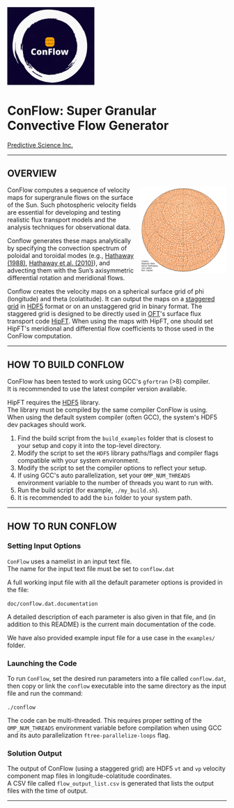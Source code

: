 <img width="200" src="conflow_logo_small.png" alt="ConFlow"/>
  
# ConFlow: Super Granular Convective Flow Generator 
  
[Predictive Science Inc.](https://www.predsci.com)  

--------------------------------  

## OVERVIEW ##
  
<img width="200" align=right src="doc/SG_sphere_lon0_lat60.png" alt="ConFlow"/>ConFlow computes a sequence of velocity maps for supergranule flows on the surface of the Sun.  Such photospheric velocity fields are essential for developing and testing realistic flux transport models and the analysis techniques for observational data.  

Conflow generates these maps analytically by specifying the convection spectrum of poloidal and toroidal modes (e.g., [Hathaway (1988)](https://doi.org/10.1007/BF00147251), [Hathaway et al. (2010)](https://doi.org/10.1088/0004-637X/725/1/1082)), and advecting them with the Sun’s axisymmetric differential rotation and meridional flows.

Conflow creates the velocity maps on a spherical surface grid of phi (longitude) and theta (colatitude). It can output the maps on a [staggered grid](https://github.com/predsci/conflow/doc/psi_hipft_grid.png) in [HDF5](https://www.hdfgroup.org/solutions/hdf5) format or on an unstaggered grid in binary format. The staggered grid is designed to be directly used in  [OFT](https://github.com/predsci/oft)'s surface flux transport code [HipFT](https://github.com/predsci/hipft).  When using the maps with HipFT, one should set HipFT's meridional and differential flow coefficients to those used in the ConFlow computation.  

--------------------------------  
   
## HOW TO BUILD CONFLOW ##
  
ConFlow has been tested to work using GCC's `gfortran` (>8) compiler.  
It is recommended to use the latest compiler version available.  

HipFT requires the [HDF5](https://www.hdfgroup.org/solutions/hdf5) library.  
The library must be compiled by the same compiler ConFlow is using.  
When using the default system compiler (often GCC), the system's HDF5 dev packages should work.  

1. Find the build script from the `build_examples` folder that is closest to your setup and copy it into the top-level directory.  
2. Modify the script to set the `HDF5` library paths/flags and compiler flags compatible with your system environment.  
3. Modify the script to set the compiler options to reflect your setup.  
4. If using GCC's auto parallelization, set your `OMP_NUM_THREADS` environment variable to the number of threads you want to run with.  
5. Run the build script (for example, `./my_build.sh`).  
6. It is recommended to add the `bin` folder to your system path.  

--------------------------------  

## HOW TO RUN CONFLOW ##
  
### Setting Input Options  
  
`ConFlow` uses a namelist in an input text file.  
The name for the input text file must be set to `conflow.dat`  
  
A full working input file with all the default parameter options is provided in the file:  
  
`doc/conflow.dat.documentation`  
   
A detailed description of each parameter is also given in that file, and (in addition to this README) is the current main documentation of the code.  
  
We have also provided example input file for a use case in the `examples/` folder.  

### Launching the Code ###
    
To run `ConFlow`, set the desired run parameters into a file called  `conflow.dat`, then copy or link the `conflow` executable into the same directory as the input file and run the command:  
  
`./conflow`  
  
The code can be multi-threaded.  This requires proper setting of the `OMP_NUM_THREADS` environment variable before compilation when using GCC and its auto parallelization `ftree-parallelize-loops` flag.  

### Solution Output ###
  
The output of ConFlow (using a staggered grid) are HDF5 `vt` and `vp` velocity component map files in longitude-colatitude coordinates.  
A CSV file called `flow_output_list.csv` is generated that lists the output files with the time of output.  

--------------------------------




